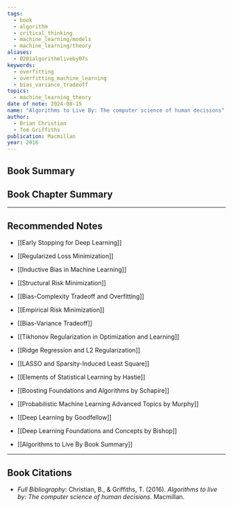 ```yaml
---
tags:
  - book
  - algorithm
  - critical_thinking
  - machine_learning/models
  - machine_learning/theory
aliases:
  - 0201algorithmliveby07s
keywords:
  - overfitting
  - overfitting_machine_learning
  - bias_variance_tradeoff
topics:
  - machine_learning_theory
date of note: 2024-08-15
name: "Algorithms to Live By: The computer science of human decisions"
author:
  - Brian Christian
  - Tom Griffiths
publication: Macmillan
year: 2016
---
```


## Book Summary



## Book Chapter Summary





-----------
##  Recommended Notes


- [[Early Stopping for Deep Learning]]

- [[Regularized Loss Minimization]]
- [[Inductive Bias in Machine Learning]]
- [[Structural Risk Minimization]]

- [[Bias-Complexity Tradeoff and Overfitting]]
- [[Empirical Risk Minimization]]
- [[Bias-Variance Tradeoff]]

- [[Tikhonov Regularization in Optimization and Learning]]
- [[Ridge Regression and L2 Regularization]]
- [[LASSO and Sparsity-Induced Least Square]]



- [[Elements of Statistical Learning by Hastie]]
- [[Boosting Foundations and Algorithms by Schapire]]
- [[Probabilistic Machine Learning Advanced Topics by Murphy]]
- [[Deep Learning by Goodfellow]]
- [[Deep Learning Foundations and Concepts by Bishop]]


- [[Algorithms to Live By Book Summary]]




----------
## Book Citations

- *Full Bibliography*: Christian, B., & Griffiths, T. (2016). _Algorithms to live by: The computer science of human decisions_. Macmillan.

